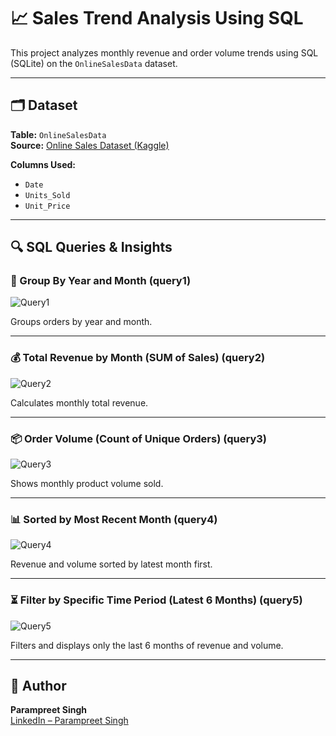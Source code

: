 # 📈 Sales Trend Analysis Using SQL

This project analyzes monthly revenue and order volume trends using SQL (SQLite) on the `OnlineSalesData` dataset.

---

## 🗂 Dataset

**Table:** `OnlineSalesData`  
**Source:** [Online Sales Dataset (Kaggle)](https://www.kaggle.com/datasets/kyanyoga/sample-sales-data)

**Columns Used:**
- `Date`
- `Units_Sold`
- `Unit_Price`

---

## 🔍 SQL Queries & Insights

### 📅 Group By Year and Month (query1)
![Query1](https://raw.githubusercontent.com/your-username/your-repo/main/screenshots/query1.png)

Groups orders by year and month.

---

### 💰 Total Revenue by Month (SUM of Sales) (query2)
![Query2](https://raw.githubusercontent.com/your-username/your-repo/main/screenshots/query2.png)

Calculates monthly total revenue.

---

### 📦 Order Volume (Count of Unique Orders) (query3)
![Query3](https://raw.githubusercontent.com/your-username/your-repo/main/screenshots/query3.png)

Shows monthly product volume sold.

---

### 📊 Sorted by Most Recent Month (query4)
![Query4](https://raw.githubusercontent.com/your-username/your-repo/main/screenshots/query4.png)

Revenue and volume sorted by latest month first.

---

### ⏳ Filter by Specific Time Period (Latest 6 Months) (query5)
![Query5](https://raw.githubusercontent.com/your-username/your-repo/main/screenshots/query5.png)

Filters and displays only the last 6 months of revenue and volume.

---

## 🔗 Author  
**Parampreet Singh**  
[LinkedIn – Parampreet Singh](https://www.linkedin.com/in/muhammad-ahmad-9051a127b/)

